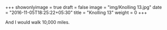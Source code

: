 +++
showonlyimage = true
draft = false
image = "img/Knolling 13.jpg"
date = "2016-11-05T18:25:22+05:30"
title = "Knolling 13"
weight = 0
+++

And I would walk 10,000 miles.

